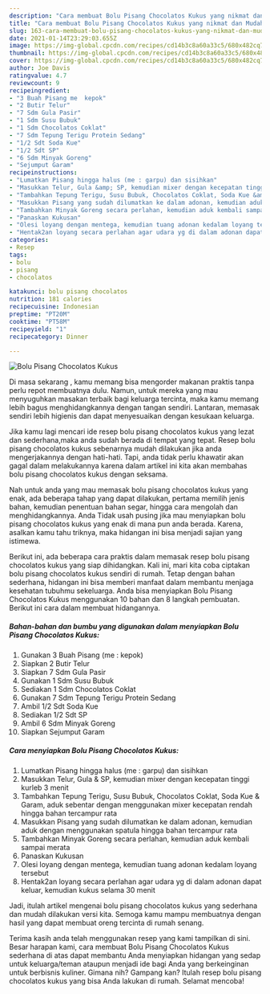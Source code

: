 ```yaml
---
description: "Cara membuat Bolu Pisang Chocolatos Kukus yang nikmat dan Mudah Dibuat"
title: "Cara membuat Bolu Pisang Chocolatos Kukus yang nikmat dan Mudah Dibuat"
slug: 163-cara-membuat-bolu-pisang-chocolatos-kukus-yang-nikmat-dan-mudah-dibuat
date: 2021-01-14T23:29:03.655Z
image: https://img-global.cpcdn.com/recipes/cd14b3c8a60a33c5/680x482cq70/bolu-pisang-chocolatos-kukus-foto-resep-utama.jpg
thumbnail: https://img-global.cpcdn.com/recipes/cd14b3c8a60a33c5/680x482cq70/bolu-pisang-chocolatos-kukus-foto-resep-utama.jpg
cover: https://img-global.cpcdn.com/recipes/cd14b3c8a60a33c5/680x482cq70/bolu-pisang-chocolatos-kukus-foto-resep-utama.jpg
author: Joe Davis
ratingvalue: 4.7
reviewcount: 9
recipeingredient:
- "3 Buah Pisang me  kepok"
- "2 Butir Telur"
- "7 Sdm Gula Pasir"
- "1 Sdm Susu Bubuk"
- "1 Sdm Chocolatos Coklat"
- "7 Sdm Tepung Terigu Protein Sedang"
- "1/2 Sdt Soda Kue"
- "1/2 Sdt SP"
- "6 Sdm Minyak Goreng"
- "Sejumput Garam"
recipeinstructions:
- "Lumatkan Pisang hingga halus (me : garpu) dan sisihkan"
- "Masukkan Telur, Gula &amp; SP, kemudian mixer dengan kecepatan tinggi kurleb 3 menit"
- "Tambahkan Tepung Terigu, Susu Bubuk, Chocolatos Coklat, Soda Kue &amp; Garam, aduk sebentar dengan menggunakan mixer kecepatan rendah hingga bahan tercampur rata"
- "Masukkan Pisang yang sudah dilumatkan ke dalam adonan, kemudian aduk dengan menggunakan spatula hingga bahan tercampur rata"
- "Tambahkan Minyak Goreng secara perlahan, kemudian aduk kembali sampai merata"
- "Panaskan Kukusan"
- "Olesi loyang dengan mentega, kemudian tuang adonan kedalam loyang tersebut"
- "Hentak2an loyang secara perlahan agar udara yg di dalam adonan dapat keluar, kemudian kukus selama 30 menit"
categories:
- Resep
tags:
- bolu
- pisang
- chocolatos

katakunci: bolu pisang chocolatos 
nutrition: 181 calories
recipecuisine: Indonesian
preptime: "PT20M"
cooktime: "PT58M"
recipeyield: "1"
recipecategory: Dinner

---
```



![Bolu Pisang Chocolatos Kukus](https://img-global.cpcdn.com/recipes/cd14b3c8a60a33c5/680x482cq70/bolu-pisang-chocolatos-kukus-foto-resep-utama.jpg)

Di masa  sekarang , kamu memang bisa mengorder makanan praktis tanpa perlu repot membuatnya dulu. Namun, untuk mereka yang mau menyuguhkan masakan terbaik bagi keluarga tercinta, maka kamu memang lebih bagus menghidangkannya dengan tangan sendiri. Lantaran, memasak sendiri lebih higienis dan dapat menyesuaikan dengan kesukaan keluarga.

Jika kamu lagi mencari ide resep bolu pisang chocolatos kukus yang lezat dan sederhana,maka anda sudah berada di tempat yang tepat. Resep bolu pisang chocolatos kukus  sebenarnya mudah dilakukan jika anda mengerjakannya dengan hati-hati. Tapi, anda tidak perlu khawatir akan gagal dalam melakukannya 
karena dalam artikel ini kita akan membahas bolu pisang chocolatos kukus dengan seksama.  



Nah untuk anda yang mau memasak bolu pisang chocolatos kukus yang enak, ada beberapa tahap yang dapat dilakukan, pertama memilih jenis bahan, kemudian penentuan bahan segar, hingga cara mengolah dan menghidangkannya. Anda Tidak usah pusing jika mau menyiapkan bolu pisang chocolatos kukus yang enak di mana pun anda berada. Karena, asalkan kamu  tahu triknya, maka hidangan ini bisa menjadi sajian yang istimewa.

Berikut ini, ada beberapa cara praktis  dalam memasak resep bolu pisang chocolatos kukus yang siap dihidangkan. Kali ini, mari kita coba ciptakan bolu pisang chocolatos kukus sendiri di rumah. Tetap dengan bahan sederhana, hidangan ini bisa memberi manfaat dalam membantu menjaga kesehatan tubuhmu sekeluarga. Anda bisa menyiapkan Bolu Pisang Chocolatos Kukus menggunakan 10 bahan dan 8 langkah pembuatan. Berikut ini cara dalam membuat hidangannya.

<!--inarticleads1-->

##### Bahan-bahan dan bumbu yang digunakan dalam menyiapkan Bolu Pisang Chocolatos Kukus:

1. Gunakan 3 Buah Pisang (me : kepok)
1. Siapkan 2 Butir Telur
1. Siapkan 7 Sdm Gula Pasir
1. Gunakan 1 Sdm Susu Bubuk
1. Sediakan 1 Sdm Chocolatos Coklat
1. Gunakan 7 Sdm Tepung Terigu Protein Sedang
1. Ambil 1/2 Sdt Soda Kue
1. Sediakan 1/2 Sdt SP
1. Ambil 6 Sdm Minyak Goreng
1. Siapkan Sejumput Garam




<!--inarticleads2-->

##### Cara menyiapkan Bolu Pisang Chocolatos Kukus:

1. Lumatkan Pisang hingga halus (me : garpu) dan sisihkan
1. Masukkan Telur, Gula &amp; SP, kemudian mixer dengan kecepatan tinggi kurleb 3 menit
1. Tambahkan Tepung Terigu, Susu Bubuk, Chocolatos Coklat, Soda Kue &amp; Garam, aduk sebentar dengan menggunakan mixer kecepatan rendah hingga bahan tercampur rata
1. Masukkan Pisang yang sudah dilumatkan ke dalam adonan, kemudian aduk dengan menggunakan spatula hingga bahan tercampur rata
1. Tambahkan Minyak Goreng secara perlahan, kemudian aduk kembali sampai merata
1. Panaskan Kukusan
1. Olesi loyang dengan mentega, kemudian tuang adonan kedalam loyang tersebut
1. Hentak2an loyang secara perlahan agar udara yg di dalam adonan dapat keluar, kemudian kukus selama 30 menit




Jadi, itulah artikel mengenai  bolu pisang chocolatos kukus  yang sederhana dan mudah dilakukan versi kita. Semoga kamu mampu membuatnya dengan hasil yang dapat membuat oreng tercinta di rumah senang. 

Terima kasih anda telah menggunakan resep yang kami tampilkan di sini. Besar harapan kami, cara membuat  Bolu Pisang Chocolatos Kukus sederhana di atas dapat membantu Anda menyiapkan hidangan yang sedap untuk keluarga/teman ataupun menjadi ide bagi Anda yang berkeinginan untuk berbisnis kuliner. Gimana nih? Gampang kan? Itulah resep bolu pisang chocolatos kukus yang bisa Anda lakukan di rumah. Selamat mencoba!

